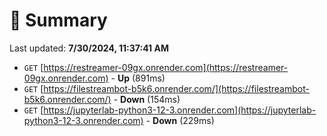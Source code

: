 # 📖 Summary
Last updated: **7/30/2024, 11:37:41 AM**

- `GET` [https://restreamer-09gx.onrender.com](https://restreamer-09gx.onrender.com) - **Up** (891ms)
- `GET` [https://filestreambot-b5k6.onrender.com/](https://filestreambot-b5k6.onrender.com/) - **Down** (154ms)
- `GET` [https://jupyterlab-python3-12-3.onrender.com](https://jupyterlab-python3-12-3.onrender.com) - **Down** (229ms)
